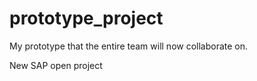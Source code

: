 # prototype_project
My prototype that the entire team will now collaborate on.
<p> New SAP open project </P>

